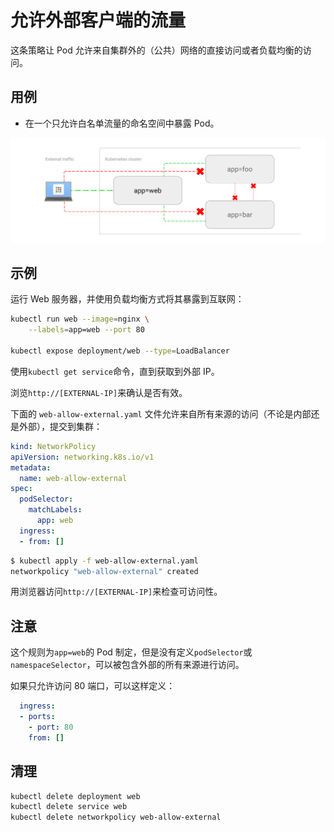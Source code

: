 # 允许外部客户端的流量

这条策略让 Pod 允许来自集群外的（公共）网络的直接访问或者负载均衡的访问。

## 用例

- 在一个只允许白名单流量的命名空间中暴露 Pod。

![Diagram of ALLOW traffic from external clients policy](img/8.gif)

## 示例

运行 Web 服务器，并使用负载均衡方式将其暴露到互联网：

~~~sh
kubectl run web --image=nginx \
    --labels=app=web --port 80

kubectl expose deployment/web --type=LoadBalancer
~~~

使用`kubectl get service`命令，直到获取到外部 IP。

浏览`http://[EXTERNAL-IP]`来确认是否有效。

下面的 `web-allow-external.yaml` 文件允许来自所有来源的访问（不论是内部还是外部），提交到集群：

~~~yaml
kind: NetworkPolicy
apiVersion: networking.k8s.io/v1
metadata:
  name: web-allow-external
spec:
  podSelector:
    matchLabels:
      app: web
  ingress:
  - from: []
~~~

~~~sh
$ kubectl apply -f web-allow-external.yaml
networkpolicy "web-allow-external" created
~~~

用浏览器访问`http://[EXTERNAL-IP]`来检查可访问性。

## 注意

这个规则为`app=web`的 Pod 制定，但是没有定义`podSelector`或`namespaceSelector`，可以被包含外部的所有来源进行访问。

如果只允许访问 80 端口，可以这样定义：

~~~yaml
  ingress:
  - ports:
    - port: 80
    from: []
~~~

## 清理

~~~sh
kubectl delete deployment web
kubectl delete service web
kubectl delete networkpolicy web-allow-external
~~~

